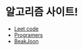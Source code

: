 # 알고리즘 사이트!
- [Leet code](https://leetcode.com/)
- [Programers](https://programmers.co.kr/)
- [BeakJoon](https://www.acmicpc.net/)
